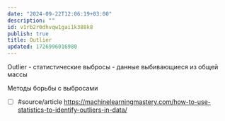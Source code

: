 ```yaml
---
date: "2024-09-22T12:06:19+03:00"
description: ""
id: v1rb2r0dhvqw1gai1k388k8
publish: true
title: Outlier
updated: 1726996016980
---
```


Outlier - статистические выбросы - данные выбивающиеся из общей массы

Методы борьбы с выбросами 
- [ ] #source/article <https://machinelearningmastery.com/how-to-use-statistics-to-identify-outliers-in-data/>